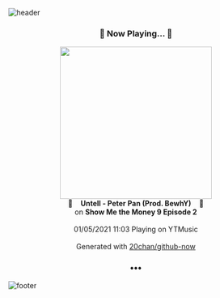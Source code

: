 ![header](https://capsule-render.vercel.app/api?type=wave&height=170&section=header&text=Hi.%20I'm%20SHIFT&fontColor=090707&fontAlignX=45&fontAlignY=65&fontSize=100)

<h3 align="center">🎵 Now Playing... 🎵</h3>
<p align="center">
  <a href="https://music.youtube.com/channel/UCW8qNYmxUC0ES1kDXwtpC_w">
    <img width="300" src="https://lh3.googleusercontent.com/MUdlyRfE_f1VEVOaB6LYlX7AUo7fpe8u6LRqmueZ8Ur-AaJz-X_DAj7jf-wIA8WiUBQ90c0cljdywT9KLw">
  </a>
  <br>
  🎵&nbsp&nbsp&nbsp <b>Untell - Peter Pan (Prod. BewhY)</b> &nbsp&nbsp&nbsp🎵
  <br>
  on <b>Show Me the Money 9 Episode 2</b>
  
  <br />
  <br />
  01/05/2021 11:03 Playing on YTMusic
  <br />
  <br />
  Generated with <a href="https://github.com/20chan/github-now">20chan/github-now</a>
</p>

<h3 align="center">•••</h3>

![footer](https://capsule-render.vercel.app/api?type=wave&height=150&section=footer)
